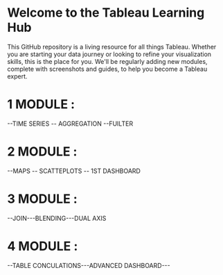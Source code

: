 # Welcome to the Tableau Learning Hub
This GitHub repository is a living resource for all things Tableau. 
Whether you are starting your data journey or looking to refine your visualization skills, this is the place for you. 
We'll be regularly adding new modules, complete with screenshots and guides, to help you become a Tableau expert.

# 1 MODULE :
--TIME SERIES -- AGGREGATION --FUILTER
# 2 MODULE :
--MAPS -- SCATTEPLOTS -- 1ST DASHBOARD
# 3 MODULE :
--JOIN---BLENDING---DUAL AXIS
# 4 MODULE :
--TABLE CONCULATIONS---ADVANCED DASHBOARD---

